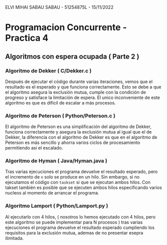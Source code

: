 ELVI MIHAI SABAU SABAU - 51254875L - 15/11/2022

# Programacion Concurrente - Practica 4

## Algoritmos con espera ocupada ( Parte 2 )


###  Algoritmo de Dekker ( C/Dekker.c )

Después de ejecutar el código durante varias iteraciones, vemos que el resultado es el esperado y que funciona correctamente. Esto se debe a que el algoritmo asegura la exclusión mutua, cumple con la condición de progreso y satisface la limitación de espera. El unico inconveniente de este algoritmo es que es dificil de escalar a más procesos.

###  Algoritmo de Peterson ( Python/Peterson.c )

El algoritmo de Peterson es una simplificación del algoritmo de Dekker, funciona correctamente y asegura la exclusión mutua al igual que el de Dekker, la diferencia con el algoritmo de Dekker es que en el algoritmo de Peterson es más sencillo y ahorra varios ciclos de procesamiento permitiendo asi el escalado.

###  Algoritmo de Hyman ( Java/Hyman.java )

Tras varias ejecuciones el programa devuelve el resultado esperado, pero el incremento de `n` solo se produce en un hilo. Sin embargo, si no ejecutamos el código con `taskset` si que se ejecutan ambos hilos. Con takset también es posible que se ejecuten ambos hilos especificando varios nucleos al momento de arrancar el programa.


### Algoritmo Lamport ( Python/Lamport.py )

Al ejecutarlo con 4 hilos, ( nosotros lo hemos ejecutado con 4 hilos, pero este algoritmo se puede implementar para N procesos ) tras varias ejecuciones el programa devuelve el resultado esperado cumpliendo los requisitos para la exclusión mutua, ademas de no presentar esepra ilimitada.